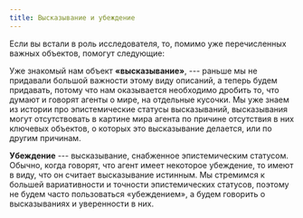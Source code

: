 ```yaml
---
title: Высказывание и убеждение
---
```


Если вы встали в роль исследователя, то, помимо уже перечисленных важных
объектов, помогут следующие:

Уже знакомый нам объект **«высказывание»**, --- раньше мы не придавали
большой важности этому виду описаний, а теперь будем придавать, потому
что нам оказывается необходимо дробить то, что думают и говорят агенты о
мире, на отдельные кусочки. Мы уже знаем из истории про эпистемические
статусы высказываний, высказывания могут отсутствовать в картине мира
агента по причине отсутствия в них ключевых объектов, о которых это
высказывание делается, или по другим причинам.

**Убеждение** --- высказывание, снабженное эпистемическим статусом.
Обычно, когда говорят, что агент имеет некоторое убеждение, то имеют в
виду, что он считает высказывание истинным. Мы стремимся к большей
вариативности и точности эпистемических статусов, поэтому не будем часто
пользоваться «убеждением», а будем говорить о высказываниях и
уверенности в них.
